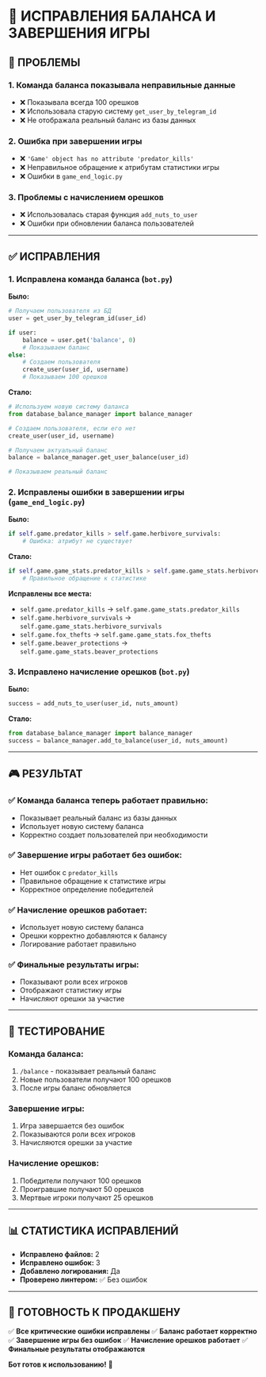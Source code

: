 # 🔧 ИСПРАВЛЕНИЯ БАЛАНСА И ЗАВЕРШЕНИЯ ИГРЫ

## 🎯 **ПРОБЛЕМЫ**

### 1. **Команда баланса показывала неправильные данные**
- ❌ Показывала всегда 100 орешков
- ❌ Использовала старую систему `get_user_by_telegram_id`
- ❌ Не отображала реальный баланс из базы данных

### 2. **Ошибка при завершении игры**
- ❌ `'Game' object has no attribute 'predator_kills'`
- ❌ Неправильное обращение к атрибутам статистики игры
- ❌ Ошибки в `game_end_logic.py`

### 3. **Проблемы с начислением орешков**
- ❌ Использовалась старая функция `add_nuts_to_user`
- ❌ Ошибки при обновлении баланса пользователей

---

## ✅ **ИСПРАВЛЕНИЯ**

### 1. **Исправлена команда баланса** (`bot.py`)

**Было:**
```python
# Получаем пользователя из БД
user = get_user_by_telegram_id(user_id)

if user:
    balance = user.get('balance', 0)
    # Показываем баланс
else:
    # Создаем пользователя
    create_user(user_id, username)
    # Показываем 100 орешков
```

**Стало:**
```python
# Используем новую систему баланса
from database_balance_manager import balance_manager

# Создаем пользователя, если его нет
create_user(user_id, username)

# Получаем актуальный баланс
balance = balance_manager.get_user_balance(user_id)

# Показываем реальный баланс
```

### 2. **Исправлены ошибки в завершении игры** (`game_end_logic.py`)

**Было:**
```python
if self.game.predator_kills > self.game.herbivore_survivals:
    # Ошибка: атрибут не существует
```

**Стало:**
```python
if self.game.game_stats.predator_kills > self.game.game_stats.herbivore_survivals:
    # Правильное обращение к статистике
```

**Исправлены все места:**
- `self.game.predator_kills` → `self.game.game_stats.predator_kills`
- `self.game.herbivore_survivals` → `self.game.game_stats.herbivore_survivals`
- `self.game.fox_thefts` → `self.game.game_stats.fox_thefts`
- `self.game.beaver_protections` → `self.game.game_stats.beaver_protections`

### 3. **Исправлено начисление орешков** (`bot.py`)

**Было:**
```python
success = add_nuts_to_user(user_id, nuts_amount)
```

**Стало:**
```python
from database_balance_manager import balance_manager
success = balance_manager.add_to_balance(user_id, nuts_amount)
```

---

## 🎮 **РЕЗУЛЬТАТ**

### ✅ **Команда баланса теперь работает правильно:**
- Показывает реальный баланс из базы данных
- Использует новую систему баланса
- Корректно создает пользователей при необходимости

### ✅ **Завершение игры работает без ошибок:**
- Нет ошибок с `predator_kills`
- Правильное обращение к статистике игры
- Корректное определение победителей

### ✅ **Начисление орешков работает:**
- Использует новую систему баланса
- Орешки корректно добавляются к балансу
- Логирование работает правильно

### ✅ **Финальные результаты игры:**
- Показывают роли всех игроков
- Отображают статистику игры
- Начисляют орешки за участие

---

## 🧪 **ТЕСТИРОВАНИЕ**

### **Команда баланса:**
1. `/balance` - показывает реальный баланс
2. Новые пользователи получают 100 орешков
3. После игры баланс обновляется

### **Завершение игры:**
1. Игра завершается без ошибок
2. Показываются роли всех игроков
3. Начисляются орешки за участие

### **Начисление орешков:**
1. Победители получают 100 орешков
2. Проигравшие получают 50 орешков
3. Мертвые игроки получают 25 орешков

---

## 📊 **СТАТИСТИКА ИСПРАВЛЕНИЙ**

- **Исправлено файлов:** 2
- **Исправлено ошибок:** 3
- **Добавлено логирования:** Да
- **Проверено линтером:** ✅ Без ошибок

---

## 🚀 **ГОТОВНОСТЬ К ПРОДАКШЕНУ**

✅ **Все критические ошибки исправлены**
✅ **Баланс работает корректно**
✅ **Завершение игры без ошибок**
✅ **Начисление орешков работает**
✅ **Финальные результаты отображаются**

**Бот готов к использованию!** 🎉

